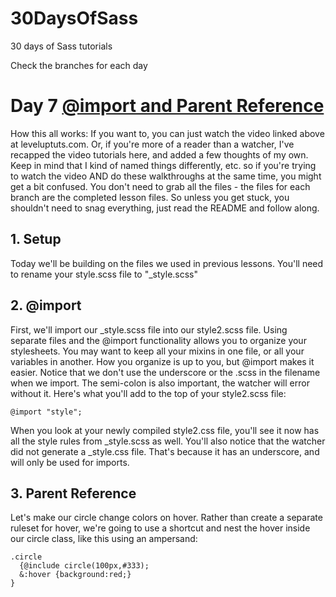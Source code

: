 30DaysOfSass
============

30 days of Sass tutorials

Check the branches for each day

# Day 7 [@import and Parent Reference](http://leveluptuts.com/tutorials/sass-tutorials/7-import-parent-reference)
How this all works:  If you want to, you can just watch the video linked above at leveluptuts.com. Or, if you're more of a reader than a watcher, I've recapped the video tutorials here, and added a few thoughts of my own. Keep in mind that I kind of named things differently, etc. so if you're trying to watch the video AND do these walkthroughs at the same time, you might get a bit confused. You don't need to grab all the files - the files for each branch are the completed lesson files. So unless you get stuck, you shouldn't need to snag everything, just read the README and follow along.

## 1. Setup
Today we'll be building on the files we used in previous lessons. You'll need to rename your style.scss file to "_style.scss"

## 2. @import
First, we'll import our _style.scss file into our style2.scss file. Using separate files and the @import functionality allows you to organize your stylesheets. You may want to keep all your mixins in one file, or all your variables in another. How you organize is up to you, but @import makes it easier.  Notice that we don't use the underscore or the .scss in the filename when we import. The semi-colon is also important, the watcher will error without it. Here's what you'll add to the top of your style2.scss file:

```
@import "style";
```

When you look at your newly compiled style2.css file, you'll see it now has all the style rules from _style.scss as well. You'll also notice that the watcher did not generate a _style.css file. That's because it has an underscore, and will only be used for imports.

## 3. Parent Reference
Let's make our circle change colors on hover. Rather than create a separate ruleset for hover, we're going to use a shortcut and nest the hover inside our circle class, like this using an ampersand:

```
.circle
  {@include circle(100px,#333);
  &:hover {background:red;}
}
```

